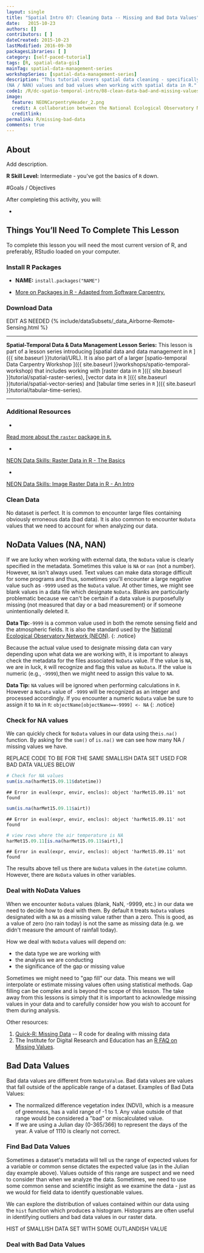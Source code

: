 ```yaml
---
layout: single
title: "Spatial Intro 07: Cleaning Data -- Missing and Bad Data Values"
date:   2015-10-23
authors: []
contributors: [ ]
dateCreated: 2015-10-23
lastModified: 2016-09-30
packagesLibraries: [ ]
category: [self-paced-tutorial]
tags: [R, spatial-data-gis]
mainTag: spatial-data-management-series
workshopSeries: [spatial-data-management-series]
description: "This tutorial covers spatial data cleaning - specifically dealing with missing
(NA / NAN) values and bad values when working with spatial data in R."
code1: /R/dc-spatio-temporal-intro/08-clean-data-bad-and-missing-values.R
image:
  feature: NEONCarpentryHeader_2.png
  credit: A collaboration between the National Ecological Observatory Network (NEON) and Data Carpentry
  creditlink:
permalink: R/missing-bad-data
comments: true
---
```



## About
Add description.

**R Skill Level:** Intermediate - you've got the basics of `R` down.

<div id="objectives" markdown="1">

#Goals / Objectives

After completing this activity, you will:

*


## Things You’ll Need To Complete This Lesson
To complete this lesson you will need the most current version of R, and
preferably, RStudio loaded on your computer.

### Install R Packages

* **NAME:** `install.packages("NAME")`

* [More on Packages in R - Adapted from Software Carpentry.]({{site.baseurl}}R/Packages-In-R/)

### Download Data
EDIT AS NEEDED
{% include/dataSubsets/_data_Airborne-Remote-Sensing.html %}

****

**Spatial-Temporal Data & Data Management Lesson Series:** This lesson is part
of a lesson series introducing
[spatial data and data management in `R` ]({{ site.baseurl }}tutorial/URL).
It is also part of a larger
[spatio-temporal Data Carpentry Workshop ]({{ site.baseurl }}workshops/spatio-temporal-workshop)
that includes working with
[raster data in `R` ]({{ site.baseurl }}tutorial/spatial-raster-series),
[vector data in `R` ]({{ site.baseurl }}tutorial/spatial-vector-series)
and
[tabular time series in `R` ]({{ site.baseurl }}tutorial/tabular-time-series).

****

### Additional Resources

* <a href="http://cran.r-project.org/web/packages/raster/raster.pdf" target="_blank">
Read more about the `raster` package in `R`.</a>
* <a href="http://neondataskills.org/R/Raster-Data-In-R/" target="_blank" >
NEON Data Skills: Raster Data in R - The Basics</a>
* <a href="http://neondataskills.org/R/Image-Raster-Data-In-R/" target="_blank" >
NEON Data Skills: Image Raster Data in R - An Intro</a>

</div>

### Clean Data
No dataset is perfect. It is common to encounter large files containing obviously
erroneous data (bad data).  It is also common to encounter `NoData`
values that we need to account for when analyzing our data.

## NoData Values (NA, NAN)
If we are lucky when working with external data, the `NoData` value is clearly
specified in the metadata. Sometimes this value is `NA` or `nan` (not a number). However,
`NA` isn't always used. Text values can make data storage difficult for some
programs and thus, sometimes you'll encounter a large negative value such as
`-9999` used as the `NoData` value. At other times, we might see blank values in
a data file which designate `NoData`. Blanks are particularly problematic
because we can't be certain if a data value is purposefully missing (not
measured that day or a bad measurement) or if someone unintentionally deleted
it.

<i class="fa fa-star"></i> **Data Tip:**`-9999` is a common value used in
both the remote sensing field and the atmospheric fields. It is also
the standard used by the <a href="http://www.neoninc.org" target="_blank">
National Ecological Observatory Network (NEON)</a>.
{: .notice}

Because the actual value used to designate missing data can vary depending upon
what data we are working with, it is important to always check the metadata for
the files associated `NoData` value. If the value is `NA`, we are in luck, `R`
will recognize and flag this value as `NoData`. If the value is numeric (e.g.,
`-9999`),then we might need to assign this value to `NA`.

<i class="fa fa-star"></i> **Data Tip:** `NA` values will be ignored when
performing calculations in `R`. However a `NoData` value of `-9999` will be
recognized as an integer and processed accordingly. If you encounter a numeric
`NoData` value be sure to assign it to `NA` in `R`:
`objectName[objectName==-9999] <- NA`
{: .notice}

### Check for NA values
We can quickly check for `NoData` values in our data using the`is.na()`
function. By asking for the `sum()` of `is.na()` we can see how many NA / missing
values we have.

REPLACE CODE TO BE FOR THE SAME SMALLISH DATA SET USED FOR BAD DATA VALUES BELOW

```r
# Check for NA values
sum(is.na(harMet15.09.11$datetime))
```

```
## Error in eval(expr, envir, enclos): object 'harMet15.09.11' not found
```

```r
sum(is.na(harMet15.09.11$airt))
```

```
## Error in eval(expr, envir, enclos): object 'harMet15.09.11' not found
```

```r
# view rows where the air temperature is NA
harMet15.09.11[is.na(harMet15.09.11$airt),]
```

```
## Error in eval(expr, envir, enclos): object 'harMet15.09.11' not found
```

The results above tell us there are `NoData` values in the `datetime` column.
However, there are `NoData` values in other variables.

### Deal with NoData Values
When we encounter `NoData` values (blank, NaN, -9999, etc.) in our data we
need to decide how to deal with them. By default `R` treats `NoData` values
designated
with a `NA` as a missing value rather than a zero. This is good, as a value of
zero (no rain today) is not the same as missing data (e.g. we didn't measure the
amount of rainfall today).

How we deal with `NoData` values will depend on:

* the data type we are working with
* the analysis we are conducting
* the significance of the gap or missing value

Sometimes we might need to "gap fill" our data. This means we will interpolate
or estimate missing values often using statistical methods. Gap filling can be
complex and is beyond the scope of this lesson. The take away from this lessons
is simply that it is important to acknowledge missing values in your data and to
carefully consider how you wish to account for them during analysis.

Other resources:

1. <a href="http://www.statmethods.net/input/missingdata.html" target="_blank"> Quick-R: Missing Data</a>
-- R code for dealing with missing data
2. The Institute for Digital Research and Education has an <a href="http://www.ats.ucla.edu/stat/r/faq/missing.htm" target="_blank"> R FAQ on Missing Values</a>.

## Bad Data Values
Bad data values are different from `NoDataValue`. Bad data values are values that
fall outside of the applicable range of a dataset.
Examples of Bad Data Values:

* The normalized difference vegetation index (NDVI), which is a measure of
greenness, has a valid range of -1 to 1. Any value outside of that range would
be considered a "bad" or miscalculated value.
* If we are using a Julian day (0-365/366) to represent the days of the year. A value
of 1110 is clearly not correct.

### Find Bad Data Values
Sometimes a dataset's metadata will tell us the range of expected values for a
variable or common sense dictates the expected value (as in the Julian day example above).
Values outside of this range are suspect and we need to consider than
when we analyze the data. Sometimes, we need to use some common sense and
scientific insight as we examine the data - just as we would for field data to
identify questionable values.

We can explore the distribution of values contained within our data using the
`hist` function which produces a histogram. Histograms are often useful in
identifying outliers and bad data values in our raster data.

HIST of SMALLISH DATA SET WITH SOME OUTLANDISH VALUE


### Deal with Bad Data Values
